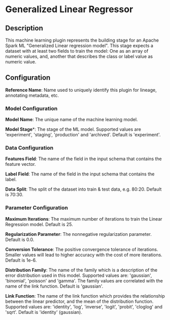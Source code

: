 
# Generalized Linear Regressor

## Description

This machine learning plugin represents the building stage for an Apache Spark ML "Generalized Linear regression
model". This stage expects a dataset with at least two fields to train the model: One as an array of numeric values, 
and, another that describes the class or label value as numeric value.

## Configuration
**Reference Name**: Name used to uniquely identify this plugin for lineage, annotating metadata, etc.

### Model Configuration
**Model Name**: The unique name of the machine learning model.

**Model Stage***: The stage of the ML model. Supported values are 'experiment', 'staging', 'production'
and 'archived'. Default is 'experiment'.

### Data Configuration
**Features Field**: The name of the field in the input schema that contains the feature vector.

**Label Field**: The name of the field in the input schema that contains the label.

**Data Split**: The split of the dataset into train & test data, e.g. 80:20. Default is 70:30.

### Parameter Configuration
**Maximum Iterations**: The maximum number of iterations to train the Linear Regression model. Default is 25.

**Regularization Parameter**: The nonnegative regularization parameter. Default is 0.0.

**Conversion Tolerance**: The positive convergence tolerance of iterations. Smaller values will lead to higher 
accuracy with the cost of more iterations. Default is 1e-6.

**Distribution Family**: The name of the family which is a description of the error distribution used in this 
model. Supported values are: 'gaussian', 'binomial', 'poisson' and 'gamma'. The family values are correlated
with the name of the link function. Default is 'gaussian'.

**Link Function**: The name of the link function which provides the relationship between the linear predictor, 
and the mean of the distribution function. Supported values are: 'identity', 'log', 'inverse', 'logit', 'probit', 
'cloglog' and 'sqrt'. Default is 'identity' (gaussian).

